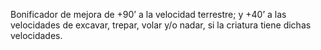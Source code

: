 Bonificador de mejora de +90’ a la velocidad terrestre; y +40’ a las velocidades de excavar, trepar, volar y/o nadar, si la criatura tiene dichas velocidades.
